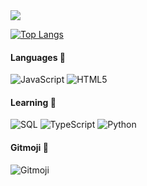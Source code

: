 <img src="https://github-readme-stats.vercel.app/api?username=fluteds&show_icons=true&count_private=true&theme=dark">

[![Top Langs](https://github-readme-stats.vercel.app/api/top-langs/?username=fluteds&theme=dark)](https://github.com/anuraghazra/github-readme-stats)


#### Languages 📖

![JavaScript](https://img.shields.io/badge/-JavaScript-000000?style=flat&logo=javascript)
![HTML5](https://img.shields.io/badge/-HTML5-000000?style=flat&logo=HTML5)

#### Learning :memo:

![SQL](https://img.shields.io/badge/MySQL-00000F?style=flat&logo=mysql)
![TypeScript](https://img.shields.io/badge/-TypeScript-000000?style=flat&logo=typescript&logoColor=007ACC)
![Python](https://img.shields.io/badge/Python%20-000000.svg?&style=flat&logo=python)


#### Gitmoji :rocket:
![Gitmoji](https://img.shields.io/badge/gitmoji-%20😜%20😍-FFDD67.svg?style=flat-logo)

